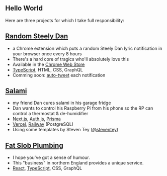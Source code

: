 ## Hello World

Here are three projects for which I take full responsibility:

## [Random Steely Dan](https://github.com/headexpanded/random_steely_dan)

- a Chrome extension which puts a random Steely Dan lyric notification in your browser once every 8 hours
- There's a hard core of tragics who'll absolutely love this
- Available in the [Chrome Web Store](https://chrome.google.com/webstore/detail/random-steely-dan/ohmpmkjhiadganahhcaakeacniikloni?hl=en-GB)
- [TypeScript](https://www.typescriptlang.org/), HTML, CSS, GraphQL
- Comming soon: [auto-tweet](https://twitter.com/randomsteelydan) each notification

## [Salami](https://github.com/headexpanded/salami)

- my friend Dan cures salami in his garage fridge
- Dan wants to control his Raspberry Pi from his phone so the RP can control a thermostat & de-humidifier
- [Next.js](https://nextjs.org/), [Auth.js](https://authjs.dev/), [Prisma](https://www.prisma.io/)
- [Vercel](https://vercel.com/), [Railway](https://railway.app/) (PostgreSQL)
- Using some templates by Steven Tey ([@steventey](https://twitter.com/steventey))  

## [Fat Slob Plumbing](https://github.com/headexpanded/fat_slob_plumbing)

- I hope you've got a sense of humour.
- This "business" in northern England provides a unique service.
- [React](https://react.dev/), [TypeScript](https://www.typescriptlang.org/), CSS, GraphQL

<!---
headexpanded/headexpanded is a ✨ special ✨ repository because its `README.md` (this file) appears on your GitHub profile.
You can click the Preview link to take a look at your changes.
--->
